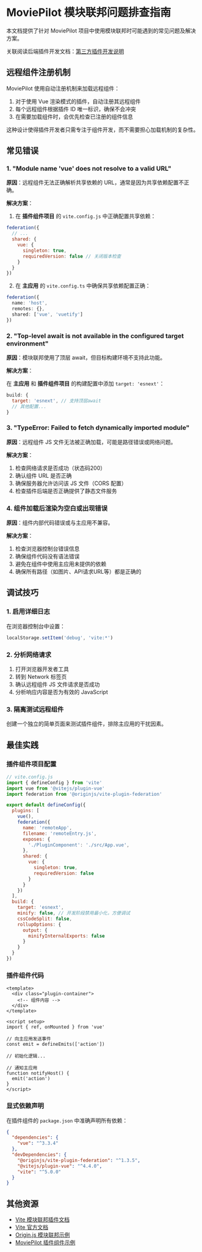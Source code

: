# MoviePilot 模块联邦问题排查指南

本文档提供了针对 MoviePilot 项目中使用模块联邦时可能遇到的常见问题及解决方案。

关联阅读后端插件开发文档：[第三方插件开发说明](https://github.com/jxxghp/MoviePilot-Plugins/blob/main/README.md)

## 远程组件注册机制

MoviePilot 使用自动注册机制来加载远程组件：

1. 对于使用 Vue 渲染模式的插件，自动注册其远程组件
2. 每个远程组件根据插件 ID 唯一标识，确保不会冲突
3. 在需要加载组件时，会优先检查已注册的组件信息

这种设计使得插件开发者只需专注于组件开发，而不需要担心加载机制的复杂性。

## 常见错误

### 1. "Module name 'vue' does not resolve to a valid URL"

**原因**：远程组件无法正确解析共享依赖的 URL，通常是因为共享依赖配置不正确。

**解决方案**：

1. 在 **插件组件项目** 的 `vite.config.js` 中正确配置共享依赖：

```js
federation({
  // ...
  shared: {
    vue: {
      singleton: true,
      requiredVersion: false // 关闭版本检查
    }
  }
})
```

2. 在 **主应用** 的 `vite.config.ts` 中确保共享依赖配置正确：

```ts
federation({
  name: 'host',
  remotes: {},
  shared: ['vue', 'vuetify']
})
```

### 2. "Top-level await is not available in the configured target environment"

**原因**：模块联邦使用了顶层 await，但目标构建环境不支持此功能。

**解决方案**：

在 **主应用** 和 **插件组件项目** 的构建配置中添加 `target: 'esnext'`：

```js
build: {
  target: 'esnext', // 支持顶层await
  // 其他配置...
}
```

### 3. "TypeError: Failed to fetch dynamically imported module"

**原因**：远程组件 JS 文件无法被正确加载，可能是路径错误或网络问题。

**解决方案**：

1. 检查网络请求是否成功（状态码200）
2. 确认组件 URL 是否正确
3. 确保服务器允许访问该 JS 文件（CORS 配置）
4. 检查插件后端是否正确提供了静态文件服务

### 4. 组件加载后渲染为空白或出现错误

**原因**：组件内部代码错误或与主应用不兼容。

**解决方案**：

1. 检查浏览器控制台错误信息
2. 确保组件代码没有语法错误
3. 避免在组件中使用主应用未提供的依赖
4. 确保所有路径（如图片、API请求URL等）都是正确的

## 调试技巧

### 1. 启用详细日志

在浏览器控制台中设置：

```js
localStorage.setItem('debug', 'vite:*')
```

### 2. 分析网络请求

1. 打开浏览器开发者工具
2. 转到 Network 标签页
3. 确认远程组件 JS 文件请求是否成功
4. 分析响应内容是否为有效的 JavaScript

### 3. 隔离测试远程组件

创建一个独立的简单页面来测试插件组件，排除主应用的干扰因素。

## 最佳实践

### 插件组件项目配置

```js
// vite.config.js
import { defineConfig } from 'vite'
import vue from '@vitejs/plugin-vue'
import federation from '@originjs/vite-plugin-federation'

export default defineConfig({
  plugins: [
    vue(),
    federation({
      name: 'remoteApp',
      filename: 'remoteEntry.js',
      exposes: {
        './PluginComponent': './src/App.vue',
      },
      shared: {
        vue: {
          singleton: true,
          requiredVersion: false
        }
      }
    })
  ],
  build: {
    target: 'esnext',
    minify: false, // 开发阶段禁用最小化，方便调试
    cssCodeSplit: false,
    rollupOptions: {
      output: {
        minifyInternalExports: false
      }
    }
  }
})
```

### 插件组件代码

```vue
<template>
  <div class="plugin-container">
    <!-- 组件内容 -->
  </div>
</template>

<script setup>
import { ref, onMounted } from 'vue'

// 向主应用发送事件
const emit = defineEmits(['action'])

// 初始化逻辑...

// 通知主应用
function notifyHost() {
  emit('action')
}
</script>
```

### 显式依赖声明

在插件组件的 `package.json` 中准确声明所有依赖：

```json
{
  "dependencies": {
    "vue": "^3.3.4"
  },
  "devDependencies": {
    "@originjs/vite-plugin-federation": "^1.3.5",
    "@vitejs/plugin-vue": "^4.4.0",
    "vite": "^5.0.0"
  }
}
```

## 其他资源

- [Vite 模块联邦插件文档](https://github.com/originjs/vite-plugin-federation)
- [Vite 官方文档](https://vitejs.dev/guide/build.html)
- [Origin.js 模块联邦示例](https://github.com/originjs/vite-plugin-federation/tree/main/packages/examples)
- [MoviePilot 插件组件示例](../examples/plugin-component/) 
